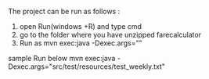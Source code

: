 
The project can be run as follows :
1) open Run(windows +R) and type cmd
2) go to the folder where you have unzipped farecalculator
3) Run as 
 mvn exec:java -Dexec.args="<path to file>"
 
sample Run below 
mvn exec:java -Dexec.args="src/test/resources/test_weekly.txt"
